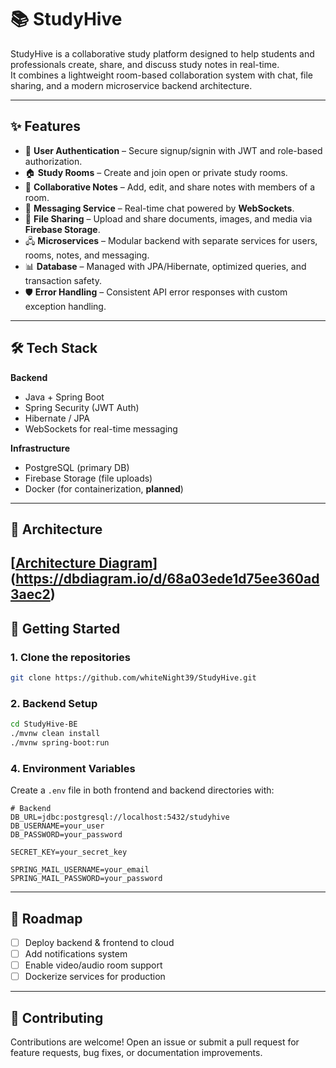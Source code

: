 # 📚 StudyHive

StudyHive is a collaborative study platform designed to help students and professionals create, share, and discuss study notes in real-time.  
It combines a lightweight room-based collaboration system with chat, file sharing, and a modern microservice backend architecture.

---

## ✨ Features

- 🔑 **User Authentication** – Secure signup/signin with JWT and role-based authorization.  
- 🏠 **Study Rooms** – Create and join open or private study rooms.  
- 📝 **Collaborative Notes** – Add, edit, and share notes with members of a room.  
- 💬 **Messaging Service** – Real-time chat powered by **WebSockets**.  
- 📂 **File Sharing** – Upload and share documents, images, and media via **Firebase Storage**.  
- 🖧 **Microservices** – Modular backend with separate services for users, rooms, notes, and messaging.  
- 📊 **Database** – Managed with JPA/Hibernate, optimized queries, and transaction safety.  
- 🛡 **Error Handling** – Consistent API error responses with custom exception handling.

---

## 🛠 Tech Stack

**Backend**
- Java + Spring Boot  
- Spring Security (JWT Auth)  
- Hibernate / JPA  
- WebSockets for real-time messaging   

**Infrastructure**
- PostgreSQL (primary DB)  
- Firebase Storage (file uploads)  
- Docker (for containerization, **planned**)  

---

## 📐 Architecture

[[Architecture Diagram](https://dbdiagram.io/api/file/68a03ede1d75ee360ad3aec2)](https://dbdiagram.io/d/68a03ede1d75ee360ad3aec2)
---

## 🚀 Getting Started

### 1. Clone the repositories

```bash
git clone https://github.com/whiteNight39/StudyHive.git
````

### 2. Backend Setup

```bash
cd StudyHive-BE
./mvnw clean install
./mvnw spring-boot:run
```

### 4. Environment Variables

Create a `.env` file in both frontend and backend directories with:

```
# Backend
DB_URL=jdbc:postgresql://localhost:5432/studyhive
DB_USERNAME=your_user
DB_PASSWORD=your_password

SECRET_KEY=your_secret_key

SPRING_MAIL_USERNAME=your_email
SPRING_MAIL_PASSWORD=your_password
```

---

## 📌 Roadmap

* [ ] Deploy backend & frontend to cloud
* [ ] Add notifications system
* [ ] Enable video/audio room support
* [ ] Dockerize services for production

---

## 🤝 Contributing

Contributions are welcome!
Open an issue or submit a pull request for feature requests, bug fixes, or documentation improvements.

